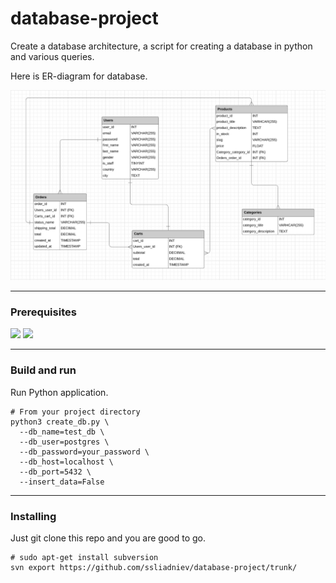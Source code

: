 # database-project

Create a database architecture, a script for creating a database in python and various queries.

Here is ER-diagram for database.

![ER-diagram](https://github.com/ssliadniev/database-project/blob/develop/images/ER-diagram_DB.png)

---

### Prerequisites

![](https://img.shields.io/badge/psycopg2--binary-v.2.9.1-brightgreen) ![](https://img.shields.io/badge/pandas-v.1.3.1-brightgreen)

---
    
### Build and run 

Run Python application.

    # From your project directory
    python3 create_db.py \
      --db_name=test_db \
      --db_user=postgres \
      --db_password=your_password \
      --db_host=localhost \
      --db_port=5432 \
      --insert_data=False
---

### Installing

Just git clone this repo and you are good to go.
    
    # sudo apt-get install subversion
    svn export https://github.com/ssliadniev/database-project/trunk/

